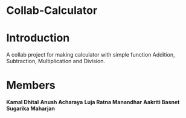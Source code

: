 # Collab-Calculator

# Introduction
A collab project for making calculator with simple function Addition, Subtraction, Multiplication and Division.

# Members

**Kamal Dhital**
**Anush Acharaya**
**Luja Ratna Manandhar**
**Aakriti Basnet**
**Sugarika Maharjan**

